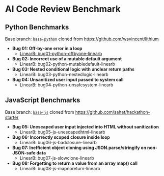 # AI Code Review Benchmark

## Python Benchmarks

Base branch: [`base-python`](https://github.com/linearzig/benchmark-ai-code-review/tree/base-python) cloned from <https://github.com/wsvincent/lithium>

- **Bug 01: Off-by-one error in a loop**
  - [LinearB: bug01-python-offbyone-linearb](https://github.com/linearzig/benchmark-ai-code-review/tree/bug01-python-offbyone-linearb)
- **Bug 02: Incorrect use of a mutable default argument**
  - LinearB: bug02-python-mutabledefault-linearb[](https://github.com/linearzig/benchmark-ai-code-review/tree/bug02-python-mutabledefault-linearb)
- **Bug 03: Nested conditional logic with unclear return paths**
  - LinearB: bug03-python-nestedlogic-linearb[](https://github.com/linearzig/benchmark-ai-code-review/tree/bug03-python-nestedlogic-linearb)
- **Bug 04: Unsanitized user input passed to system call**
  - LinearB: bug04-python-unsafesystem-linearb[](https://github.com/linearzig/benchmark-ai-code-review/tree/bug04-python-unsafesystem-linearb)

## JavaScript Benchmarks

Base branch: [`base-js`](https://github.com/linearzig/benchmark-ai-code-review/tree/base-js) cloned from <https://github.com/sahat/hackathon-starter>

- **Bug 05: Unescaped user input injected into HTML without sanitization**
  - LinearB: bug05-js-unescapedhtml-linearb[](https://github.com/linearzig/benchmark-ai-code-review/tree/bug05-js-unescapedhtml-linearb)
- **Bug 06: Incorrectly scoped closure inside loop**
  - LinearB: bug06-js-badclosure-linearb[](https://github.com/linearzig/benchmark-ai-code-review/tree/bug06-js-badclosure-linearb)
- **Bug 07: Inefficient object cloning using JSON.parse/stringify on non-JSON-safe data**
  - LinearB: bug07-js-slowclone-linearb[](https://github.com/linearzig/benchmark-ai-code-review/tree/bug07-js-slowclone-linearb)
- **Bug 08: Forgetting to return a value from an array map() call**
  - LinearB: bug08-js-mapnoreturn-linearb[](https://github.com/linearzig/benchmark-ai-code-review/tree/bug08-js-mapnoreturn-linearb)
